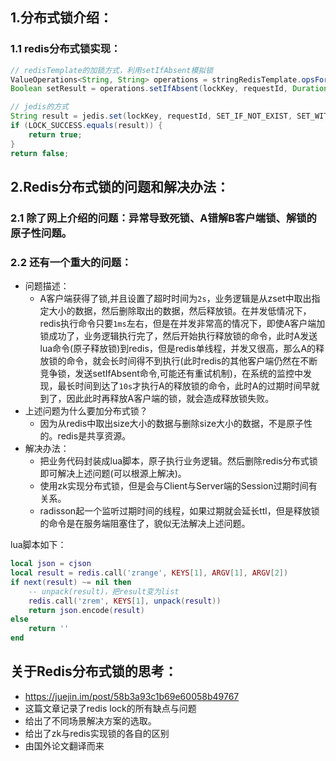 ## 1.分布式锁介绍：
### 1.1 redis分布式锁实现：
```java
// redisTemplate的加锁方式，利用setIfAbsent模拟锁
ValueOperations<String, String> operations = stringRedisTemplate.opsForValue();
Boolean setResult = operations.setIfAbsent(lockKey, requestId, Duration.ofMillis(expireTime));

// jedis的方式
String result = jedis.set(lockKey, requestId, SET_IF_NOT_EXIST, SET_WITH_EXPIRE_TIME, expireTime);
if (LOCK_SUCCESS.equals(result)) {
    return true;
}
return false;
```

## 2.Redis分布式锁的问题和解决办法：
### 2.1 除了网上介绍的问题：异常导致死锁、A错解B客户端锁、解锁的原子性问题。
### 2.2 **还有一个重大的问题：**
- 问题描述：
    - A客户端获得了锁,并且设置了超时时间为```2s```，业务逻辑是从zset中取出指定大小的数据，然后删除取出的数据，然后释放锁。在并发低情况下，redis执行命令只要```1ms```左右，但是在并发非常高的情况下，即使A客户端加锁成功了，业务逻辑执行完了，然后开始执行释放锁的命令，此时A发送lua命令(原子释放锁)到redis，但是redis单线程，并发又很高，那么A的释放锁的命令，就会长时间得不到执行(此时redis的其他客户端仍然在不断竞争锁，发送setIfAbsent命令,可能还有重试机制)，在系统的监控中发现，最长时间到达了```10s```才执行A的释放锁的命令，此时A的过期时间早就到了，因此此时再释放A客户端的锁，就会造成释放锁失败。
- 上述问题为什么要加分布式锁？
    - 因为从redis中取出size大小的数据与删除size大小的数据，不是原子性的。redis是共享资源。
- 解决办法：
    - 把业务代码封装成lua脚本，原子执行业务逻辑。然后删除redis分布式锁即可解决上述问题(可以根源上解决)。
    - 使用zk实现分布式锁，但是会与Client与Server端的Session过期时间有关系。
    - radisson起一个监听过期时间的线程，如果过期就会延长ttl，但是释放锁的命令是在服务端阻塞住了，貌似无法解决上述问题。

lua脚本如下：
```lua
local json = cjson
local result = redis.call('zrange', KEYS[1], ARGV[1], ARGV[2])
if next(result) ~= nil then
    -- unpack(result)，把result变为list
    redis.call('zrem', KEYS[1], unpack(result))
    return json.encode(result)
else
    return ''
end
```
    
## 关于Redis分布式锁的思考：
- https://juejin.im/post/58b3a93c1b69e60058b49767
- 这篇文章记录了redis lock的所有缺点与问题
- 给出了不同场景解决方案的选取。
- 给出了zk与redis实现锁的各自的区别
- 由国外论文翻译而来